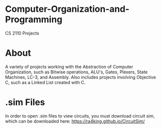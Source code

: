 # Computer-Organization-and-Programming
CS 2110 Projects
# About
A variety of projects working with the Abstraction of Computer Organization, such as Bitwise operations, ALU's, Gates, Plexers, State Machines, LC-3, and Assembly. Also includes projects involving Objective C, such as a Linked List created with C.
# .sim Files
In order to open .sim files to view circuits, you must download circuit sim, which can be downloaded here: https://ra4king.github.io/CircuitSim/

